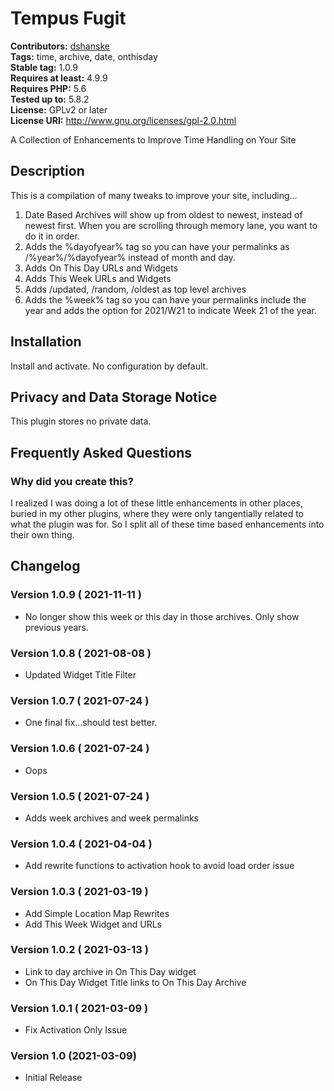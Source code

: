 # Tempus Fugit #
**Contributors:** [dshanske](https://profiles.wordpress.org/dshanske)  
**Tags:** time, archive, date, onthisday  
**Stable tag:** 1.0.9  
**Requires at least:** 4.9.9  
**Requires PHP:** 5.6  
**Tested up to:** 5.8.2  
**License:** GPLv2 or later  
**License URI:** http://www.gnu.org/licenses/gpl-2.0.html  

A Collection of Enhancements to Improve Time Handling on Your Site

## Description ##

This is a compilation of many tweaks to improve your site, including...

1. Date Based Archives will show up from oldest to newest, instead of newest first. When you are scrolling through memory lane, you want to do it in order.
2. Adds the %dayofyear% tag so you can have your permalinks as /%year%/%dayofyear% instead of month and day.
3. Adds On This Day URLs and Widgets
4. Adds This Week URLs and Widgets
5. Adds /updated, /random, /oldest as top level archives
6. Adds the %week% tag so you can have your permalinks include the year and adds the option for 2021/W21 to indicate Week 21 of the year.


## Installation ##

Install and activate. No configuration by default.

## Privacy and Data Storage Notice ##

This plugin stores no private data.

## Frequently Asked Questions ##

### Why did you create this? ###

I realized I was doing a lot of these little enhancements in other places, buried in my other plugins, where they were only tangentially related to what the plugin was for.
So I split all of these time based enhancements into their own thing.

## Changelog ##

### Version 1.0.9 ( 2021-11-11 ) ###
* No longer show this week or this day in those archives. Only show previous years.

### Version 1.0.8 ( 2021-08-08 ) ###
* Updated Widget Title Filter

### Version 1.0.7 ( 2021-07-24 ) ###
* One final fix...should test better.

### Version 1.0.6 ( 2021-07-24 ) ###
* Oops

### Version 1.0.5 ( 2021-07-24 ) ###
* Adds week archives and week permalinks

### Version 1.0.4 ( 2021-04-04 ) ###
* Add rewrite functions to activation hook to avoid load order issue

### Version 1.0.3 ( 2021-03-19 ) ###
* Add Simple Location Map Rewrites
* Add This Week Widget and URLs

### Version 1.0.2 ( 2021-03-13 ) ###
* Link to day archive in On This Day widget
* On This Day Widget Title links to On This Day Archive

### Version 1.0.1 ( 2021-03-09 ) ###
* Fix Activation Only Issue

### Version 1.0 (2021-03-09) ###
* Initial Release
